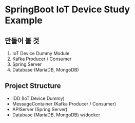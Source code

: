 # SpringBoot IoT Device Study Example

## 만들어 볼 것

1. IoT Device Dummy Module
2. Kafka Producer / Consumer
3. Spring Server
4. Database (MariaDB, MongoDB)

## Project Structure
- IDD (IoT Device Dummy)
- MessageContainer (Kafka Producer / Consumer)
- APIServer (Spring Server)
- Database (MariaDB, MongoDB) w/docker
